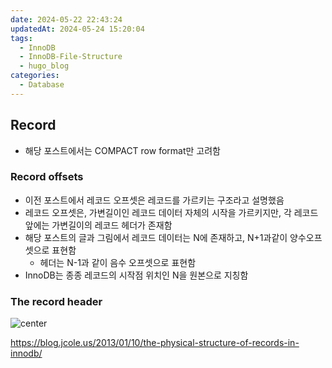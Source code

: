 ```yaml
---
date: 2024-05-22 22:43:24
updatedAt: 2024-05-24 15:20:04
tags:
  - InnoDB
  - InnoDB-File-Structure
  - hugo_blog
categories:
  - Database
---
```

## Record
- 해당 포스트에서는 COMPACT row format만 고려함

### Record offsets
- 이전 포스트에서 레코드 오프셋은 레코드를 가르키는 구조라고 설명했음
- 레코드 오프셋은, 가변길이인 레코드 데이터 자체의 시작을 가르키지만, 각 레코드 앞에는 가변길이의 레코드 헤더가 존재함
- 해당 포스트의 글과 그림에서 레코드 데이터는 N에 존재하고, N+1과같이 양수오프셋으로 표현함
	- 헤더는 N-1과 같이 음수 오프셋으로 표현함
- InnoDB는 종종 레코드의 시작점 위치인 N을 원본으로 지칭함

### The record header
![center](Pasted%20image%2020240524152545.png#center)


https://blog.jcole.us/2013/01/10/the-physical-structure-of-records-in-innodb/